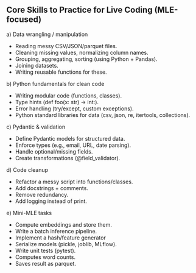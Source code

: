 ## Core Skills to Practice for Live Coding (MLE-focused)

a) Data wrangling / manipulation

- Reading messy CSV/JSON/parquet files.
- Cleaning missing values, normalizing column names.
- Grouping, aggregating, sorting (using Python + Pandas).
- Joining datasets.
- Writing reusable functions for these.

b) Python fundamentals for clean code

- Writing modular code (functions, classes).
- Type hints (def foo(x: str) -> int:).
- Error handling (try/except, custom exceptions).
- Python standard libraries for data (csv, json, re, itertools, collections).

c) Pydantic & validation

- Define Pydantic models for structured data.
- Enforce types (e.g., email, URL, date parsing).
- Handle optional/missing fields.
- Create transformations (@field_validator).

d) Code cleanup

- Refactor a messy script into functions/classes.
- Add docstrings + comments.
- Remove redundancy.
- Add logging instead of print.

e) Mini-MLE tasks

- Compute embeddings and store them.
- Write a batch inference pipeline.
- Implement a hash/feature generator
- Serialize models (pickle, joblib, MLflow).
- Write unit tests (pytest).
- Computes word counts.
- Saves result as parquet.
